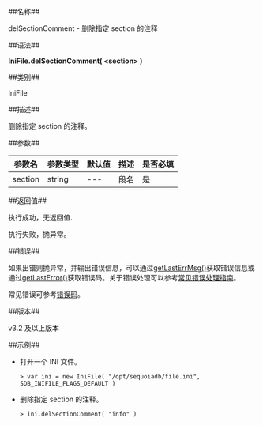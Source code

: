 ##名称##

delSectionComment - 删除指定 section 的注释

##语法##

**IniFile.delSectionComment( \<section\> )**

##类别##

IniFile

##描述##

删除指定 section 的注释。

##参数##

| 参数名     | 参数类型 | 默认值  | 描述                            | 是否必填 |
| ---------- | -------- | --------| ------------------------------- | -------- |
| section    | string   | ---     | 段名                            | 是       |

##返回值##

执行成功，无返回值.

执行失败，抛异常。

##错误##

如果出错则抛异常，并输出错误信息，可以通过[getLastErrMsg()](manual/Manual/Sequoiadb_Command/Global/getLastErrMsg.md)获取错误信息或通过[getLastError()](manual/Manual/Sequoiadb_Command/Global/getLastError.md)获取错误码。关于错误处理可以参考[常见错误处理指南](manual/FAQ/faq_sdb.md)。

常见错误可参考[错误码](manual/Manual/Sequoiadb_error_code.md)。

##版本##

v3.2 及以上版本

##示例##

* 打开一个 INI 文件。

    ```lang-javascript
    > var ini = new IniFile( "/opt/sequoiadb/file.ini", SDB_INIFILE_FLAGS_DEFAULT )
    ```

* 删除指定 section 的注释。

    ```lang-javascript
    > ini.delSectionComment( "info" )
    ```